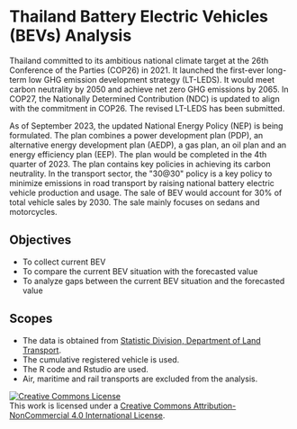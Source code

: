# Thailand Battery Electric Vehicles (BEVs) Analysis
Thailand committed to its ambitious national climate target at the 26th Conference of the Parties (COP26) in 2021. It launched the first-ever long-term low GHG emission development strategy (LT-LEDS). 
It would meet carbon neutrality by 2050 and achieve net zero GHG emissions by 2065. In COP27, the Nationally Determined Contribution (NDC) is updated to align with the commitment in COP26. 
The revised LT-LEDS has been submitted. 

As of September 2023, the updated National Energy Policy (NEP) is being formulated. The plan combines a power development plan (PDP), an alternative energy development plan (AEDP), a gas plan, an oil plan and an
energy efficiency plan (EEP). The plan would be completed in the 4th quarter of 2023. The plan contains key policies in achieving its carbon neutrality. In the transport sector, the "30@30" policy is a key policy
to minimize emissions in road transport by raising national battery electric vehicle production and usage. The sale of BEV would account for 30% of total vehicle sales by 2030. The sale mainly focuses on sedans and
motorcycles. 

## Objectives
* To collect current BEV
* To compare the current BEV situation with the forecasted value
* To analyze gaps between the current BEV situation and the forecasted value

## Scopes
* The data is obtained from [Statistic Division, Department of Land Transport](https://web.dlt.go.th/statistics/).
* The cumulative registered vehicle is used.
* The R code and Rstudio are used.
* Air, maritime and rail transports are excluded from the analysis.

<a rel="license" href="http://creativecommons.org/licenses/by-nc/4.0/"><img alt="Creative Commons License" style="border-width:0" src="https://i.creativecommons.org/l/by-nc/4.0/88x31.png" /></a><br />This work is licensed under a <a rel="license" href="http://creativecommons.org/licenses/by-nc/4.0/">Creative Commons Attribution-NonCommercial 4.0 International License</a>.
